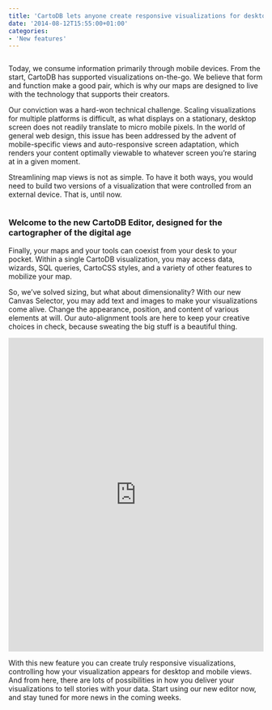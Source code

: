 ```yaml
---
title: 'CartoDB lets anyone create responsive visualizations for desktop and mobile'
date: '2014-08-12T15:55:00+01:00'
categories:
- 'New features'
---
```


<div class="wrap"><p class="wrap-border"><img src="http://i.imgur.com/pGJSi9r.jpg" alt=""></p></div>

Today, we consume information primarily through mobile devices. From the start, CartoDB has supported visualizations on-the-go. We believe that form and function make a good pair, which is why our maps are designed to live with the technology that supports their creators. 

Our conviction was a hard-won technical challenge. Scaling visualizations for multiple platforms is difficult, as what displays on a stationary, desktop screen does not readily translate to micro mobile pixels. In the world of general web design, this issue has been addressed by the advent of mobile-specific views and auto-responsive screen adaptation, which renders your content optimally viewable to whatever screen you’re staring at in a given moment. 

Streamlining map views is not as simple. To have it both ways, you would need to build two versions of a visualization that were controlled from an external device. That is, until now.

<div class="wrap"><p class="wrap-border"><img src="http://i.imgur.com/HlHfWXs.gif" alt=""></p></div>

### Welcome to the new CartoDB Editor, designed for the cartographer of the digital age

Finally, your maps and your tools can coexist from your desk to your pocket. Within a single CartoDB visualization, you may access data, wizards, SQL queries, CartoCSS styles, and a variety of other features to mobilize your map.

So, we’ve solved sizing, but what about dimensionality? With our new Canvas Selector, you may add text and images to make your visualizations come alive. Change the appearance, position, and content of various elements at will. Our auto-alignment tools are here to keep your creative choices in check, because sweating the big stuff is a beautiful thing. 


<div class="wrap">
<iframe width='100%' height='620' frameborder='0' src='http://team.cartodb.com/viz/4101e074-222e-11e4-b327-0e10bcd91c2b/embed_map' allowfullscreen webkitallowfullscreen mozallowfullscreen oallowfullscreen msallowfullscreen></iframe>
</div>

With this new feature you can create truly responsive visualizations, controlling how your visualization appears for desktop and mobile views. And from here, there are lots of possibilities in how you deliver your visualizations to tell stories with your data. Start using our new editor now, and stay tuned for more news in the coming weeks.



